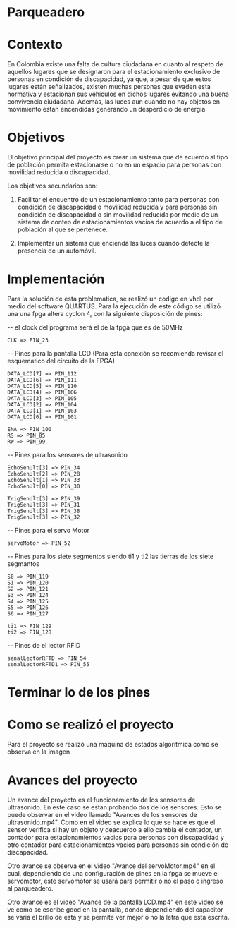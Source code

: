 # Parqueadero 

# Contexto 
En Colombia existe una falta de cultura ciudadana en cuanto al respeto de aquellos lugares que se designaron para el estacionamiento exclusivo de personas en condición de discapacidad, ya que, a pesar de que estos lugares están señalizados, existen muchas personas que evaden esta normativa y estacionan sus vehículos en dichos lugares evitando una buena convivencia ciudadana. Además, las luces aun cuando no hay objetos en movimiento estan encendidas generando un desperdicio de energía


# Objetivos 

El objetivo principal del proyecto es crear un sistema que de acuerdo al tipo de población permita estacionarse o no en un espacio para personas con movilidad reducida o discapacidad.

Los objetivos secundarios son: 

1. Facilitar el encuentro de un estacionamiento tanto para personas con condición de discapacidad o movilidad reducida y para personas sin condición de discapacidad o sin movilidad reducida por medio de un sistema de conteo de estacionamientos vacíos de acuerdo a el tipo de población al que se pertenece.

2. Implementar un sistema que encienda las luces cuando detecte la presencia de un automóvil.    

# Implementación 

Para la solución de esta problematica, se realizó un codigo en vhdl por medio del software QUARTUS. Para la ejecución de este código se utilizó una una fpga altera cyclon 4, con la siguiente disposición de pines:

-- el clock del programa será el de la fpga que es de 50MHz
    
    CLK => PIN_23
-- Pines para la pantalla LCD (Para esta conexión se recomienda revisar el esquematico del circuito de la FPGA)

    DATA_LCD[7] => PIN_112
    DATA_LCD[6] => PIN_111
    DATA_LCD[5] => PIN_110
    DATA_LCD[4] => PIN_106
    DATA_LCD[3] => PIN_105
    DATA_LCD[2] => PIN_104
    DATA_LCD[1] => PIN_103
    DATA_LCD[0] => PIN_101
    
    ENA => PIN_100
    RS => PIN_85
    RW => PIN_99

-- Pines para los sensores de ultrasonido 

    EchoSenUlt[3] => PIN_34
    EchoSenUlt[2] => PIN_28
    EchoSenUlt[1] => PIN_33
    EchoSenUlt[0] => PIN_30
            
    TrigSenUlt[3] => PIN_39
    TrigSenUlt[3] => PIN_31
    TrigSenUlt[3] => PIN_38
    TrigSenUlt[3] => PIN_32
    
-- Pines para el servo Motor 

    servoMotor => PIN_52
    
 -- Pines para los siete segmentos siendo ti1 y ti2 las tierras de los siete segmantos
    
    S0 => PIN_119
    S1 => PIN_120
    S2 => PIN_121
    S3 => PIN_124
    S4 => PIN_125
    S5 => PIN_126
    S6 => PIN_127
    
    ti1 => PIN_129
    ti2 => PIN_128
      
-- Pines de el lector RFID

    senalLectorRFTD => PIN_54
    senalLectorRFTD1 => PIN_55

 # Terminar lo de los pines 
 
 
 # Como se realizó el proyecto 
 
 Para el proyecto se realizó una maquina de estados algoritmica como se observa en la imagen 
 
 
 # Avances del proyecto

Un avance del proyecto es el funcionamiento de los sensores de ultrasonido. En este caso se estan probando dos de los sensores. 
Esto se puede observar en el video llamado "Avances de los sensores de ultrasonido.mp4". Como en el video se explica lo que se hace es que el sensor verifica si hay un objeto y deacuerdo a ello cambia el contador, un contador para estacionamientos vacios para personas con discapacidad y otro contador para estacionamientos vacios para personas sin condición de discapacidad. 

Otro avance se observa en el video "Avance del servoMotor.mp4" en el cual, dependiendo de una configuración de pines en la fpga se mueve el servomotor, este servomotor se usará para permitir o no el paso o ingreso al parqueadero. 

Otro avance es el video "Avance de la pantalla LCD.mp4" en este video se ve como se escribe good en la pantalla, donde dependiendo del capacitor se varía el brillo de esta y se permite ver mejor o no la letra que está escrita. 









